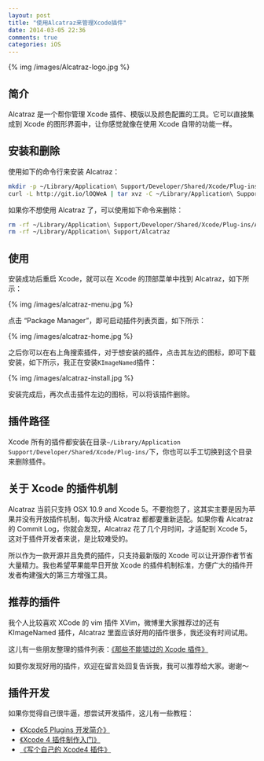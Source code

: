 ```yaml
---
layout: post
title: "使用Alcatraz来管理Xcode插件"
date: 2014-03-05 22:36
comments: true
categories: iOS
---
```


{% img /images/Alcatraz-logo.jpg %}

## 简介

Alcatraz 是一个帮你管理 Xcode 插件、模版以及颜色配置的工具。它可以直接集成到 Xcode 的图形界面中，让你感觉就像在使用 Xcode 自带的功能一样。

## 安装和删除

使用如下的命令行来安装 Alcatraz：

``` bash
mkdir -p ~/Library/Application\ Support/Developer/Shared/Xcode/Plug-ins;
curl -L http://git.io/lOQWeA | tar xvz -C ~/Library/Application\ Support/Developer/Shared/Xcode/Plug-ins

```

如果你不想使用 Alcatraz 了，可以使用如下命令来删除：

``` bash
rm -rf ~/Library/Application\ Support/Developer/Shared/Xcode/Plug-ins/Alcatraz.xcplugin
rm -rf ~/Library/Application\ Support/Alcatraz
```

<!-- more -->

## 使用

安装成功后重启 Xcode，就可以在 Xcode 的顶部菜单中找到 Alcatraz，如下所示：

{% img /images/alcatraz-menu.jpg %}

点击 “Package Manager”，即可启动插件列表页面，如下所示：

{% img /images/alcatraz-home.jpg %}


之后你可以在右上角搜索插件，对于想安装的插件，点击其左边的图标，即可下载安装，如下所示，我正在安装`KImageNamed`插件：

{% img /images/alcatraz-install.jpg %}


安装完成后，再次点击插件左边的图标，可以将该插件删除。

## 插件路径

Xcode 所有的插件都安装在目录`~/Library/Application Support/Developer/Shared/Xcode/Plug-ins/`下，你也可以手工切换到这个目录来删除插件。


## 关于 Xcode 的插件机制

Alcatraz 当前只支持 OSX 10.9 and Xcode 5。不要抱怨了，这其实主要是因为苹果并没有开放插件机制，每次升级 Alcatraz 都都要重新适配。如果你看 Alcatraz 的 Commit Log，你就会发现，Alcatraz 花了几个月时间，才适配到 Xcode 5，这对于插件开发者来说，是比较难受的。

所以作为一款开源并且免费的插件，只支持最新版的 Xcode 可以让开源作者节省大量精力。我也希望苹果能早日开放 Xcode 的插件机制标准，方便广大的插件开发者构建强大的第三方增强工具。


## 推荐的插件

我个人比较喜欢 XCode 的 vim 插件 XVim，微博里大家推荐过的还有 KImageNamed 插件，Alcatraz 里面应该好用的插件很多，我还没有时间试用。

这儿有一些朋友整理的插件列表：[《那些不能错过的 Xcode 插件》](http://www.cocoachina.com/applenews/devnews/2013/0918/7022.html)

如要你发现好用的插件，欢迎在留言处回复告诉我，我可以推荐给大家。谢谢～

## 插件开发

如果你觉得自己很牛逼，想尝试开发插件，这儿有一些教程：

 * [《Xcode5 Plugins 开发简介》](http://studentdeng.github.io/blog/2014/02/21/xcode-plugin-fun/)
 * [《Xcode 4 插件制作入门》](http://onevcat.com/2013/02/xcode-plugin/)
 * [《写个自己的 Xcode4 插件》](http://joeyio.com/ios/2013/07/25/write_xcode4_plugin_of_your_own/)

